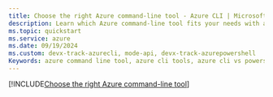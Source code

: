 ```yaml
---
title: Choose the right Azure command-line tool - Azure CLI | Microsoft Docs
description: Learn which Azure command-line tool fits your needs with an Azure CLI vs Azure PowerShell comparison — get started with your preferred command-line tool.
ms.topic: quickstart
ms.service: azure
ms.date: 09/19/2024
ms.custom: devx-track-azurecli, mode-api, devx-track-azurepowershell
Keywords: azure command line tool, azure cli tools, azure cli vs powershell, azure cli powershell, powershell cli, azure cli vs cloud shell, shell environment
---
```


[!INCLUDE[Choose the right Azure command-line tool](~/azure-dev-docs-pr/articles/includes/choose-the-right-azure-command-line-tool.md)]
